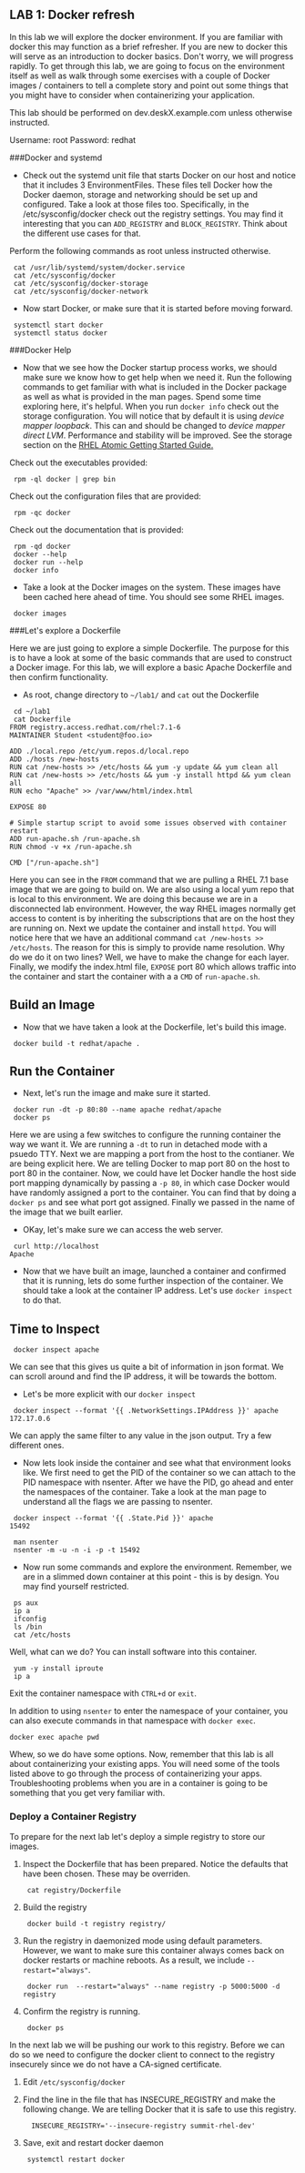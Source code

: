 ## LAB 1: Docker refresh

In this lab we will explore the docker environment. If you are familiar with docker this may function as a brief refresher. If you are new to docker this will serve as an introduction to docker basics.  Don't worry, we will progress rapidly.  To get through this lab, we are going to focus on the environment itself as well as walk through some exercises with a couple of Docker images / containers to tell a complete story and point out some things that you might have to consider when containerizing your application.

This lab should be performed on dev.deskX.example.com unless otherwise instructed.  

Username: root
Password: redhat


###Docker and systemd

* Check out the systemd unit file that starts Docker on our host and notice that it includes 3 EnvironmentFiles.  These files tell Docker how the Docker daemon, storage and networking should be set up and configured.  Take a look at those files too.  Specifically, in the /etc/sysconfig/docker check out the registry settings.  You may find it interesting that you can `ADD_REGISTRY` and `BLOCK_REGISTRY`.  Think about the different use cases for that.

Perform the following commands as root unless instructed otherwise.

```
 cat /usr/lib/systemd/system/docker.service
 cat /etc/sysconfig/docker
 cat /etc/sysconfig/docker-storage
 cat /etc/sysconfig/docker-network
```

* Now start Docker, or make sure that it is started before moving forward.

```
 systemctl start docker
 systemctl status docker
```

###Docker Help

* Now that we see how the Docker startup process works, we should make sure we know how to get help when we need it.  Run the following commands to get familiar with what is included in the Docker package as well as what is provided in the man pages.  Spend some time exploring here, it's helpful.  When you run `docker info` check out the storage configuration.  You will notice that by default it is using *device mapper loopback*.  This can and should be changed to *device mapper direct LVM*.  Performance and stability will be improved.  See the storage section on the [RHEL Atomic Getting Started Guide.](https://access.redhat.com/articles/rhel-atomic-getting-started#storage) 

Check out the executables provided:

```
 rpm -ql docker | grep bin
```

Check out the configuration files that are provided:

```
 rpm -qc docker
```

Check out the documentation that is provided:

```
 rpm -qd docker
 docker --help
 docker run --help
 docker info
```

* Take a look at the Docker images on the system.  These images have been cached here ahead of time. You should see some RHEL images.
  
```
 docker images
```

###Let's explore a Dockerfile

Here we are just going to explore a simple Dockerfile.  The purpose for this is to have a look at some of the basic commands that are used to construct a Docker image.  For this lab, we will explore a basic Apache Dockerfile and then confirm functionality.

* As root, change directory to `~/lab1/` and `cat` out the Dockerfile

```
 cd ~/lab1
 cat Dockerfile
FROM registry.access.redhat.com/rhel:7.1-6
MAINTAINER Student <student@foo.io>

ADD ./local.repo /etc/yum.repos.d/local.repo
ADD ./hosts /new-hosts
RUN cat /new-hosts >> /etc/hosts && yum -y update && yum clean all
RUN cat /new-hosts >> /etc/hosts && yum -y install httpd && yum clean all
RUN echo "Apache" >> /var/www/html/index.html

EXPOSE 80

# Simple startup script to avoid some issues observed with container restart 
ADD run-apache.sh /run-apache.sh
RUN chmod -v +x /run-apache.sh

CMD ["/run-apache.sh"]
```

Here you can see in the `FROM` command that we are pulling a RHEL 7.1 base image that we are going to build on.  We are also using a local yum repo that is local to this environment.  We are doing this because we are in a disconnected lab environment.  However, the way RHEL images normally get access to content is by inheriting the subscriptions that are on the host they are running on.  Next we update the container and install `httpd`.  You will notice here that we have an additional command `cat /new-hosts >> /etc/hosts`. The reason for this is simply to provide name resolution.  Why do we do it on two lines?  Well, we have to make the change for each layer.  Finally, we modify the index.html file, `EXPOSE` port 80 which allows traffic into the container and start the container with a a `CMD` of `run-apache.sh`.  


## Build an Image

* Now that we have taken a look at the Dockerfile, let's build this image.

```
 docker build -t redhat/apache .
```

## Run the Container


* Next, let's run the image and make sure it started.

```
 docker run -dt -p 80:80 --name apache redhat/apache
 docker ps
```

Here we are using a few switches to configure the running container the way we want it.  We are running a `-dt` to run in detached mode with a psuedo TTY.  Next we are mapping a port from the host to the contianer.  We are being explicit here.  We are telling Docker to map port 80 on the host to port 80 in the container.  Now, we could have let Docker handle the host side port mapping dynamically by passing a `-p 80`, in which case Docker would have randomly assigned a port to the container.  You can find that by doing a `docker ps` and see what port got assigned.  Finally we passed in the name of the image that we built earlier.


* OKay, let's make sure we can access the web server.

```
 curl http://localhost
Apache
```

* Now that we have built an image, launched a container and confirmed that it is running, lets do some further inspection of the container.  We should take a look at the container IP address.  Let's use `docker inspect` to do that.

## Time to Inspect

```
 docker inspect apache
```

We can see that this gives us quite a bit of information in json format.  We can scroll around and find the IP address, it will be towards the bottom.  

* Let's be more explicit with our `docker inspect`

```
 docker inspect --format '{{ .NetworkSettings.IPAddress }}' apache
172.17.0.6
```

We can apply the same filter to any value in the json output.  Try a few different ones.

* Now lets look inside the container and see what that environment looks like.  We first need to get the PID of the container so we can attach to the PID namespace with nsenter.  After we have the PID, go ahead and enter the namespaces of the container.  Take a look at the man page to understand all the flags we are passing to nsenter.

```
 docker inspect --format '{{ .State.Pid }}' apache
15492

 man nsenter
 nsenter -m -u -n -i -p -t 15492

```

* Now run some commands and explore the environment.  Remember, we are in a slimmed down container at this point - this is by design.  You may find yourself restricted.


```
 ps aux
 ip a
 ifconfig
 ls /bin
 cat /etc/hosts
```

Well, what can we do?  You can install software into this container.

```
 yum -y install iproute
 ip a
```

Exit the container namespace with `CTRL+d` or `exit`.

In addition to using `nsenter` to enter the namespace of your container, you can also execute commands in that namespace with `docker exec`.  

```
docker exec apache pwd
```

Whew, so we do have some options.  Now, remember that this lab is all about containerizing your existing apps.  You will need some of the tools listed above to go through the process of containerizing your apps. Troubleshooting problems when you are in a container is going to be something that you get very familiar with.

### Deploy a Container Registry

To prepare for the next lab let's deploy a simple registry to store our images.

1. Inspect the Dockerfile that has been prepared. Notice the defaults that have been chosen. These may be overriden.

        cat registry/Dockerfile

1. Build the registry

        docker build -t registry registry/

1. Run the registry in daemonized mode using default parameters. However, we want to make sure this container always comes back on docker restarts or machine reboots. As a result, we include ```--restart="always"```.

        docker run  --restart="always" --name registry -p 5000:5000 -d registry

1. Confirm the registry is running.

        docker ps

In the next lab we will be pushing our work to this registry. Before we can do so we need to configure the docker client to connect to the registry insecurely since we do not have a CA-signed certificate.

1. Edit `/etc/sysconfig/docker`
1. Find the line in the file that has INSECURE_REGISTRY and make the following change.  We are telling Docker that it is safe to use this registry.

         INSECURE_REGISTRY='--insecure-registry summit-rhel-dev'

1. Save, exit and restart docker daemon

        systemctl restart docker

